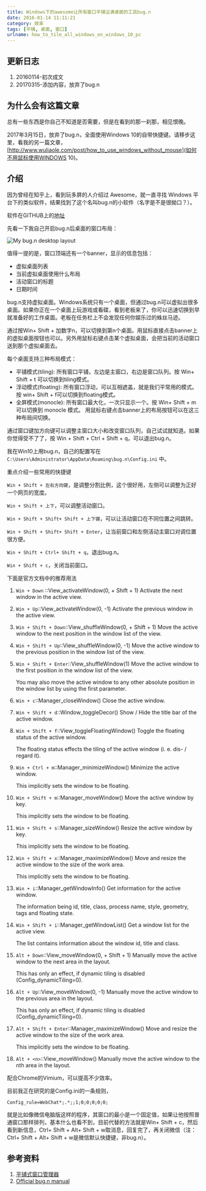 ```yaml
---
title: Windows下的awesome让所有窗口平铺沾满桌面的工具bug.n
date: 2016-01-14 11:11:21
category: 效率
tags: [平铺, 桌面, 窗口]
urlname: how_to_tile_all_windows_on_windows_10_pc
---
```


## 更新日志

1. 20160114-初次成文
2. 20170315-添加内容，放弃了bug.n

## 为什么会有这篇文章

总有一些东西是你自己不知道是否需要，但是在看到的那一刹那，相见恨晚。

2017年3月15日，放弃了bug.n，全面使用Windows 10的自带快捷键。请移步这里，看我的另一篇文章，[http://www.wuliaole.com/post/how_to_use_windows_without_mouse](如何不用鼠标使用WINDOWS 10)。

## 介绍

因为曾经在知乎上，看到玩多屏的人介绍过 Awesome，就一直寻找 Windows 平台下的类似软件，结果找到了这个名叫bug.n的小软件（名字是不是很拗口？）。

软件在GITHUB上的[地址](https://github.com/fuhsjr00/bug.n)

先看一下我自己开启bug.n后桌面的窗口布局：

![My bug.n desktop layout](img_569711fb30fc5.png)

值得一提的是，窗口顶端还有一个banner，显示的信息包括：

* 虚拟桌面列表
* 当前虚拟桌面使用什么布局
* 活动窗口的标题
* 日期时间

bug.n支持虚拟桌面。Windows系统只有一个桌面，但通过bug.n可以虚拟出很多桌面。如果你正在一个桌面上玩游戏或看碟，看到老板来了，你可以迅速切换到早就准备好的工作桌面。老板在任务栏上不会发现任何你娱乐过的蛛丝马迹。

通过按Win+ Shift + 加数字n，可以切换到第n个桌面。用鼠标直接点击banner上的虚拟桌面按钮也可以。另外用鼠标右键点击某个虚拟桌面，会把当前的活动窗口送到那个虚拟桌面去。

每个桌面支持三种布局模式：

* 平铺模式(tiling): 所有窗口平铺，左边是主窗口，右边是窗口队列。按 Win+ Shift + t 可以切换到tiling模式。
* 浮动模式(floating): 所有窗口浮动，可以互相遮盖，就是我们平常用的模式。按 win+ Shift + f可以切换到floating模式。
* 全屏模式(monocle): 所有窗口最大化，一次只显示一个。按 Win+ Shift + m 可以切换到 monocle 模式。
用鼠标右键点击banner上的布局按钮可以在这三种布局间切换。

通过窗口键加方向键可以调整主窗口大小和改变窗口队列，自己试试就知道。如果你觉得受不了了，按 Win + Shift +  Ctrl + Shift +  q，可以退出bug.n。

我在Win10上用bug.n，自己的配置写在 `C:\Users\Administrator\AppData\Roaming\bug.n\Config.ini` 中。

重点介绍一些常用的快捷键

`Win + Shift + 左右方向键`，是调整分割比例，这个很好用，左侧可以调整为正好一个网页的宽度。

`Win + Shift + 上下`，可以调整活动窗口。

`Win + Shift + Shift+ Shift + 上下键`，可以让活动窗口在不同位置之间跳转。

`Win + Shift + Shift+ Shift + Enter`，让当前窗口和左侧活动主窗口对调位置很方便。

`Win + Shift + Ctrl+ Shift + q`，退出bug.n。

`Win + Shift + c`，关闭当前窗口。

下面是官方文档中的推荐用法

1. `Win + Down` ::View_activateWindow(0, + Shift + 1)
    Activate the next window in the active view.

2. `Win + Up`::View_activateWindow(0, -1)
    Activate the previous window in the active view.

3. `Win + Shift + Down`::View_shuffleWindow(0, + Shift + 1)
    Move the active window to the next position in the window list of the view.

4. `Win + Shift + Up`::View_shuffleWindow(0, -1)
    Move the active window to the previous position in the window list of the view.

5. `Win + Shift + Enter`::View_shuffleWindow(1)
    Move the active window to the first position in the window list of the view.

    You may also move the active window to any other absolute position in the window list by using the first parameter.

6. `Win + c`::Manager_closeWindow()
    Close the active window.

7. `Win + Shift + d`::Window_toggleDecor()
    Show / Hide the title bar of the active window.

8. `Win + Shift + f`::View_toggleFloatingWindow()
    Toggle the floating status of the active window.

    The floating status effects the tiling of the active window (i. e. dis- / regard it).

9. `Win + Ctrl + m`::Manager_minimizeWindow()
    Minimize the active window.

    This implicitly sets the window to be floating.

10. `Win + Shift + m`::Manager_moveWindow()
    Move the active window by key.

    This implicitly sets the window to be floating.

11. `Win + Shift + s`::Manager_sizeWindow()
    Resize the active window by key.

    This implicitly sets the window to be floating.

12. `Win + Shift + x`::Manager_maximizeWindow()
    Move and resize the active window to the size of the work area.

    This implicitly sets the window to be floating.

13. `Win + i`::Manager_getWindowInfo()
    Get information for the active window.

    The information being id, title, class, process name, style, geometry, tags and floating state.

14. `Win + Shift + i`::Manager_getWindowList()
    Get a window list for the active view.

    The list contains information about the window id, title and class.

15. `Alt + Down`::View_moveWindow(0, + Shift + 1)
    Manually move the active window to the next area in the layout.

    This has only an effect, if dynamic tiling is disabled (Config_dynamicTiling=0).

16. `Alt + Up`::View_moveWindow(0, -1)
    Manually move the active window to the previous area in the layout.

    This has only an effect, if dynamic tiling is disabled (Config_dynamicTiling=0).

17. `Alt + Shift + Enter`::Manager_maximizeWindow()
    Move and resize the active window to the size of the work area.

    This implicitly sets the window to be floating.

18. `Alt + <n>`::View_moveWindow(<n>)
    Manually move the active window to the nth area in the layout.

配合Chrome的Vimium，可以提高不少效率。

目前我正在研究的是Config.ini的一条规则，

`Config_rule=WebChat*;.*;;1;0;0;0;0;0;`

就是比如像微信电脑版这样的程序，其窗口的最小是一个固定值，如果让他按照普通窗口那样排列，基本什么也看不到，目前代替的方法就是Win+ Shift + c，然后看到新信息，Ctrl+ Shift + Alt+ Shift + w取消息，回复完了，再关闭微信（注：Ctrl+ Shift + Alt+ Shift + w是微信默认快捷键，非bug.n）。

## 参考资料

1. [平铺式窗口管理器](http://www.cnblogs.com/jiqingwu/p/4311202.html)
2. [Official bug.n manual](https://github.com/fuhsjr00/bug.n/tree/master/doc)